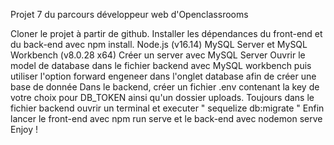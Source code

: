 Projet 7 du parcours développeur web d'Openclassrooms

Cloner le projet à partir de github.
Installer les dépendances du front-end et du back-end avec npm install.
Node.js (v16.14) MySQL Server et MySQL Workbench (v8.0.28 x64)
Créer un server avec MySQL Server
Ouvrir le model de database dans le fichier backend avec MySQL workbench puis utiliser l'option forward engeneer dans l'onglet database afin de créer une base de donnée
Dans le backend, créer un fichier .env contenant la key de votre choix pour DB_TOKEN ainsi qu'un dossier uploads.
Toujours dans le fichier backend ouvrir un terminal et executer " sequelize db:migrate "
Enfin lancer le front-end avec npm run serve et le back-end avec nodemon serve
Enjoy !